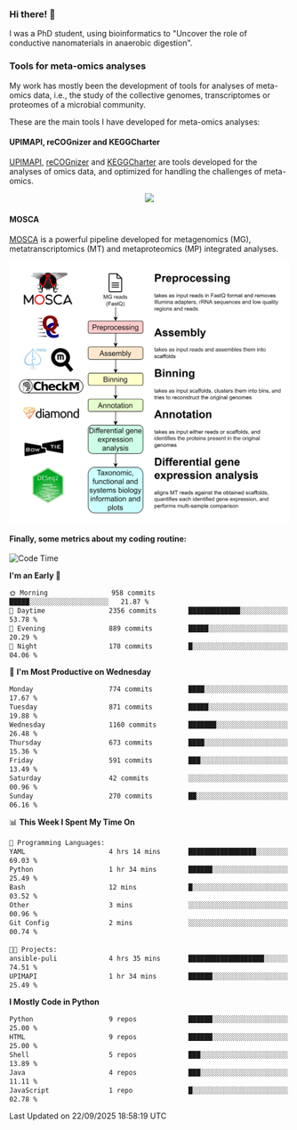 ### Hi there! 👋

I was a PhD student, using bioinformatics to "Uncover the role of conductive nanomaterials in anaerobic digestion".

### Tools for meta-omics analyses

My work has mostly been the development of tools for analyses of meta-omics data, i.e., the study of the collective genomes, transcriptomes or proteomes of a microbial community.

These are the main tools I have developed for meta-omics analyses:

#### UPIMAPI, reCOGnizer and KEGGCharter

[UPIMAPI](https://github.com/iquasere/UPIMAPI), [reCOGnizer](https://github.com/iquasere/reCOGnizer) and [KEGGCharter](https://github.com/iquasere/KEGGCharter) are tools developed for the analyses of omics data, and optimized for handling the challenges of meta-omics.

<p align="center">
    <img src="assets/annotation_paper.png">
</p>

#### MOSCA

[MOSCA](https://github.com/iquasere/MOSCA) is a powerful pipeline developed for metagenomics (MG), metatranscriptomics (MT) and metaproteomics (MP) integrated analyses.

<p align="center">
    <img src="assets/mosca_workflow.png" align="center" width="700">
</p>


#### Finally, some metrics about my coding routine:

<!--START_SECTION:waka-->
![Code Time](http://img.shields.io/badge/Code%20Time-1%2C031%20hrs%2037%20mins-blue)

**I'm an Early 🐤** 

```text
🌞 Morning                958 commits         █████░░░░░░░░░░░░░░░░░░░░   21.87 % 
🌆 Daytime                2356 commits        █████████████░░░░░░░░░░░░   53.78 % 
🌃 Evening                889 commits         █████░░░░░░░░░░░░░░░░░░░░   20.29 % 
🌙 Night                  178 commits         █░░░░░░░░░░░░░░░░░░░░░░░░   04.06 % 
```
📅 **I'm Most Productive on Wednesday** 

```text
Monday                   774 commits         ████░░░░░░░░░░░░░░░░░░░░░   17.67 % 
Tuesday                  871 commits         █████░░░░░░░░░░░░░░░░░░░░   19.88 % 
Wednesday                1160 commits        ███████░░░░░░░░░░░░░░░░░░   26.48 % 
Thursday                 673 commits         ████░░░░░░░░░░░░░░░░░░░░░   15.36 % 
Friday                   591 commits         ███░░░░░░░░░░░░░░░░░░░░░░   13.49 % 
Saturday                 42 commits          ░░░░░░░░░░░░░░░░░░░░░░░░░   00.96 % 
Sunday                   270 commits         ██░░░░░░░░░░░░░░░░░░░░░░░   06.16 % 
```


📊 **This Week I Spent My Time On** 

```text
💬 Programming Languages: 
YAML                     4 hrs 14 mins       █████████████████░░░░░░░░   69.03 % 
Python                   1 hr 34 mins        ██████░░░░░░░░░░░░░░░░░░░   25.49 % 
Bash                     12 mins             █░░░░░░░░░░░░░░░░░░░░░░░░   03.52 % 
Other                    3 mins              ░░░░░░░░░░░░░░░░░░░░░░░░░   00.96 % 
Git Config               2 mins              ░░░░░░░░░░░░░░░░░░░░░░░░░   00.74 % 

🐱‍💻 Projects: 
ansible-puli             4 hrs 35 mins       ███████████████████░░░░░░   74.51 % 
UPIMAPI                  1 hr 34 mins        ██████░░░░░░░░░░░░░░░░░░░   25.49 % 
```

**I Mostly Code in Python** 

```text
Python                   9 repos             ██████░░░░░░░░░░░░░░░░░░░   25.00 % 
HTML                     9 repos             ██████░░░░░░░░░░░░░░░░░░░   25.00 % 
Shell                    5 repos             ███░░░░░░░░░░░░░░░░░░░░░░   13.89 % 
Java                     4 repos             ███░░░░░░░░░░░░░░░░░░░░░░   11.11 % 
JavaScript               1 repo              █░░░░░░░░░░░░░░░░░░░░░░░░   02.78 % 
```




 Last Updated on 22/09/2025 18:58:19 UTC
<!--END_SECTION:waka-->
